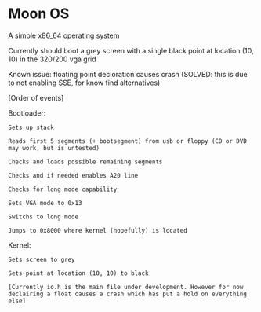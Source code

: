 # Moon OS
A simple x86_64 operating system

Currently should boot a grey screen with a single black point at location (10, 10) in the 320/200 vga grid

Known issue: floating point decloration causes crash (SOLVED: this is due to not enabling SSE, for know find alternatives)

[Order of events]

  Bootloader:
  
    Sets up stack
    
    Reads first 5 segments (+ bootsegment) from usb or floppy (CD or DVD may work, but is untested)
    
    Checks and loads possible remaining segments
    
    Checks and if needed enables A20 line
    
    Checks for long mode capability
    
    Sets VGA mode to 0x13
    
    Switchs to long mode
    
    Jumps to 0x8000 where kernel (hopefully) is located
    
  Kernel:
  
    Sets screen to grey
    
    Sets point at location (10, 10) to black
    
    [Currently io.h is the main file under development. However for now declairing a float causes a crash which has put a hold on everything else]
